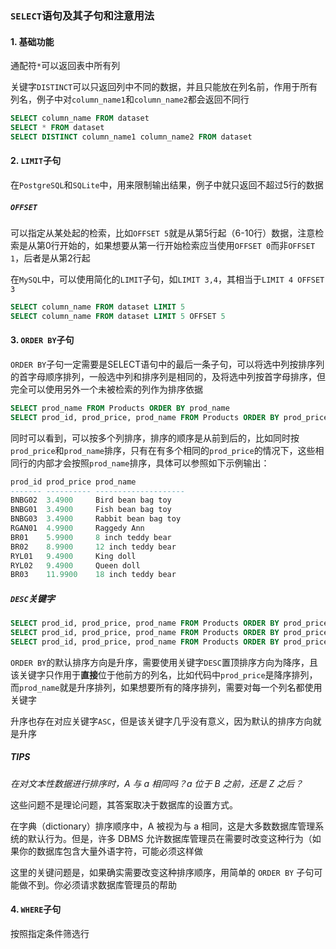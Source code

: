 ### `SELECT`语句及其子句和注意用法

#### 1. 基础功能

通配符`*`可以返回表中所有列

关键字`DISTINCT`可以只返回列中不同的数据，并且只能放在列名前，作用于所有列名，例子中对`column_name1`和`column_name2`都会返回不同行

```sql
SELECT column_name FROM dataset
SELECT * FROM dataset
SELECT DISTINCT column_name1 column_name2 FROM dataset 
```

#### 2. `LIMIT`子句

在`PostgreSQL`和`SQLite`中，用来限制输出结果，例子中就只返回不超过5行的数据

##### `OFFSET`

可以指定从某处起的检索，比如`OFFSET 5`就是从第5行起（6-10行）数据，注意检索是从第0行开始的，如果想要从第一行开始检索应当使用`OFFSET 0`而非`OFFSET 1`，后者是从第2行起

在`MySQL`中，可以使用简化的`LIMIT`子句，如`LIMIT 3,4`，其相当于`LIMIT 4 OFFSET 3`

```SQL
SELECT column_name FROM dataset LIMIT 5
SELECT column_name FROM dataset LIMIT 5 OFFSET 5
```

#### 3. `ORDER BY`子句

`ORDER BY`子句一定需要是SELECT语句中的最后一条子句，可以将选中列按排序列的首字母顺序排列，一般选中列和排序列是相同的，及将选中列按首字母排序，但完全可以使用另外一个未被检索的列作为排序依据

```sql
SELECT prod_name FROM Products ORDER BY prod_name
SELECT prod_id, prod_price, prod_name FROM Products ORDER BY prod_price, prod_name
```

同时可以看到，可以按多个列排序，排序的顺序是从前到后的，比如同时按`prod_price`和`prod_name`排序，只有在有多个相同的`prod_price`的情况下，这些相同行的内部才会按照`prod_name`排序，具体可以参照如下示例输出：

```sql
prod_id prod_price prod_name
------- ---------- --------------------
BNBG02  3.4900     Bird bean bag toy
BNBG01  3.4900 	   Fish bean bag toy
BNBG03  3.4900     Rabbit bean bag toy
RGAN01  4.9900     Raggedy Ann
BR01    5.9900     8 inch teddy bear
BR02    8.9900     12 inch teddy bear
RYL01   9.4900     King doll
RYL02   9.4900     Queen doll
BR03    11.9900    18 inch teddy bear
```

##### `DESC`关键字

```sql
SELECT prod_id, prod_price, prod_name FROM Products ORDER BY prod_price DESC
SELECT prod_id, prod_price, prod_name FROM Products ORDER BY prod_price DESC, prod_name
SELECT prod_id, prod_price, prod_name FROM Products ORDER BY prod_price DESC, prod_name DESC
```

`ORDER BY`的默认排序方向是升序，需要使用关键字`DESC`置顶排序方向为降序，且该关键字只作用于**直接**位于他前方的列名，比如代码中`prod_price`是降序排列，而`prod_name`就是升序排列，如果想要所有的降序排列，需要对每一个列名都使用关键字

升序也存在对应关键字`ASC`，但是该关键字几乎没有意义，因为默认的排序方向就是升序

##### TIPS

*在对文本性数据进行排序时，A 与 a 相同吗？a 位于 B 之前，还是 Z 之后？*

这些问题不是理论问题，其答案取决于数据库的设置方式。

在字典（dictionary）排序顺序中，A 被视为与 a 相同，这是大多数数据库管理系统的默认行为。但是，许多 DBMS 允许数据库管理员在需要时改变这种行为（如果你的数据库包含大量外语字符，可能必须这样做

这里的关键问题是，如果确实需要改变这种排序顺序，用简单的 `ORDER BY` 子句可能做不到。你必须请求数据库管理员的帮助

#### 4. `WHERE`子句

按照指定条件筛选行

